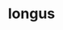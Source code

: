 ---
title: longus
meaning: long
ch: fifteen
pos: totadjective
femstem: long
femend: a
neutstem: long
neutend: um
six: y
---